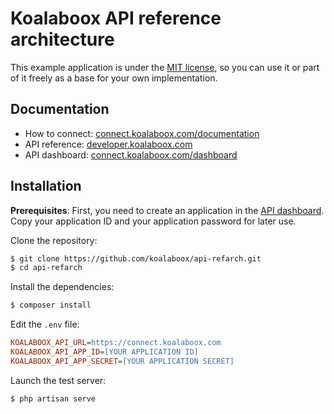 Koalaboox API reference architecture
===

This example application is under the [MIT license](LICENSE), so you can use it or part of it freely as a base for your own implementation.

## Documentation
- How to connect: [connect.koalaboox.com/documentation](https://connect.koalaboox.com/documentation)
- API reference: [developer.koalaboox.com](http://developer.koalaboox.com)
- API dashboard: [connect.koalaboox.com/dashboard](https://connect.koalaboox.com/dashboard)

## Installation
**Prerequisites**: First, you need to create an application in the [API dashboard](https://connect.koalaboox.com/dashboard). 
Copy your application ID and your application password for later use.

Clone the repository:
```bash
$ git clone https://github.com/koalaboox/api-refarch.git 
$ cd api-refarch
```

Install the dependencies:
```bash
$ composer install
```

Edit the `.env` file:
```ini
KOALABOOX_API_URL=https://connect.koalaboox.com
KOALABOOX_API_APP_ID=[YOUR APPLICATION ID]
KOALABOOX_API_APP_SECRET=[YOUR APPLICATION SECRET]
```

Launch the test server:
```bash
$ php artisan serve
```